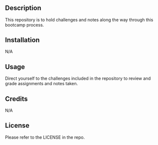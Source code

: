# <Bootcamp Challenges and Projects>

## Description

This repository is to hold challenges and notes along the way through this bootcamp process.


## Installation

N/A

## Usage

Direct yourself to the challenges included in the repository to review and grade assignments and notes taken.

## Credits

N/A

## License

Please refer to the LICENSE in the repo.